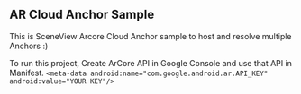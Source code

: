 ## AR Cloud Anchor Sample

This is SceneView Arcore Cloud Anchor sample to host and resolve multiple Anchors :)

To run this project, Create ArCore API in Google Console and use that API in Manifest.
`
<meta-data
android:name="com.google.android.ar.API_KEY"
android:value="YOUR KEY"/>
`